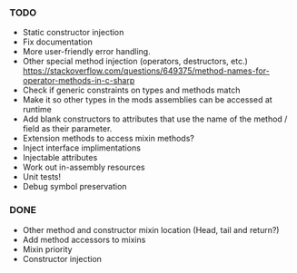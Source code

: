 ### TODO

- Static constructor injection
- Fix documentation
- More user-friendly error handling.
- Other special method injection (operators, destructors, etc.)
	https://stackoverflow.com/questions/649375/method-names-for-operator-methods-in-c-sharp
- Check if generic constraints on types and methods match
- Make it so other types in the mods assemblies can be accessed at runtime
- Add blank constructors to attributes that use the name of the method / field as their parameter.
- Extension methods to access mixin methods?
- Inject interface implimentations
- Injectable attributes
- Work out in-assembly resources
- Unit tests!
- Debug symbol preservation

### DONE

- Other method and constructor mixin location (Head, tail and return?)
- Add method accessors to mixins
- Mixin priority
- Constructor injection
